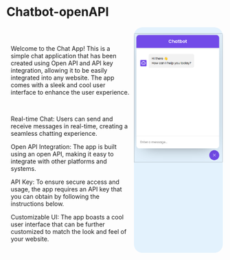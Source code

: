 
# Chatbot-openAPI
<div style="display: flex">
<div style="max-width:55%; padding: 10px">

<br>
<p>
    Welcome to the Chat App! This is a simple chat application that has been created
    using Open API and API key integration, allowing it to be easily integrated into 
    any website. The app comes with a sleek and cool user interface to enhance the
    user experience.
</p>
<br>
<p><bold>Real-time Chat:</bold> Users can send and receive messages in real-time, creating a seamless chatting experience.<br></p>
<p><bold>Open API Integration:</bold> The app is built using an open API, making it easy to integrate with other platforms and systems.<br></p>
<p><bold>API Key:</bold> To ensure secure access and usage, the app requires an API key that you can obtain by following the instructions below.<br></p>
<p><bold>Customizable UI:</bold> The app boasts a cool user interface that can be further customized to match the look and feel of your website.<br></p>
</div>
<div class="div" style="padding:0px; border-radius: 20px;  background:#E3F2FD; overflow: hidden; ">

![Chatbot-openAPI preview](./preview/preview.png)

</div>
<div>
